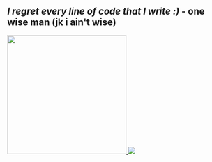 _I regret every line of code that I write :)_ - one wise man (jk i ain't wise)
---

<div>
<a href="https://github.com/root-daemon">
            <img width="273" src="https://gitmystat.vercel.app/user?theme=gruvbox-light&username=Bennyboy46"></img>
          </a>
          <a href="https://github.com/Bennyboy46?tab=repositories">
            <img src="https://gitmystat.vercel.app/top?theme=gruvbox-light&username=Bennyboy46&layout=default"></img>
</a>
            
</div>

<!--
**root-daemon/root-daemon** is a ✨ _special_ ✨ repository because its `README.md` (this file) appears on your GitHub profile.

Here are some ideas to get you started:

- 🔭 I’m currently working on ...
- 🌱 I’m currently learning ...
- 👯 I’m looking to collaborate on ...
- 🤔 I’m looking for help with ...
- 💬 Ask me about ...
- 📫 How to reach me: ...
- 😄 Pronouns: ...
- ⚡ Fun fact: ...
-->
